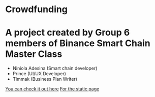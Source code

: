 # Crowdfunding
<h1>A project created by Group 6 members of Binance Smart Chain Master Class</h1>
<ul>
  <li>Niniola Adesina (Smart chain developer)</li>
  <li>Prince (UI/UX Developer)</li>
  <li>Timmak (Business Plan Writer)</li>
</ul>
<a href="https://binance6.000webhostapp.com">You can check it out here</a>
  <a href="">For the static page</a>
